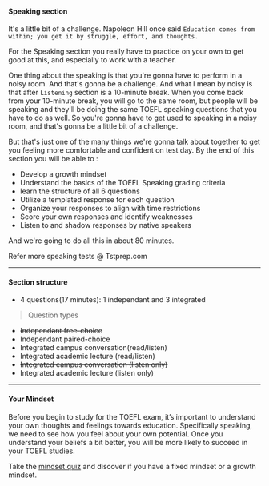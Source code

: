 #### Speaking section

It's a little bit of a challenge. 
Napoleon Hill once said `Education comes from within; you get it by struggle, effort, and thoughts.`

For the Speaking section you really have to practice on your own to get good at this, and especially to work with a teacher.

One thing about the speaking is that you're gonna have to perform in a noisy room. 
And that's gonna be a challenge.
And what I mean by noisy is that after `Listening` section is a 10-minute break. When you come back from your 10-minute break, you will go to the same room, but people will be speaking and they'll be doing the same TOEFL speaking questions that you have to do as well. So you're gonna have to get used to speaking in a noisy room,
and that's gonna be a little bit of a challenge. 

But that's just one of the many things we're gonna talk about together to get you feeling more comfortable and confident on test day. 
By the end of this section you will be able to :

- Develop a growth mindset 
- Understand the basics of the TOEFL Speaking grading criteria
- learn the structure of all 6 questions
- Utilize a templated response for each question
- Organize your responses to align with time restrictions
- Score your own responses and identify weaknesses 
- Listen to and shadow responses by native speakers

And we're going to do all this in about 80 minutes.

Refer more speaking tests @ Tstprep.com

---
#### Section structure

- 4 questions(17 minutes): 1 independant and 3 integrated

> Question types

- ~~Independant free-choice~~
- Independant paired-choice
- Integrated campus conversation(read/listen)
- Integrated academic lecture (read/listen)
- ~~Integrated campus conversation (listen only)~~
- Integrated academic lecture (listen only)

---

#### Your Mindset
Before you begin to study for the TOEFL exam, it’s important to understand your own thoughts and feelings towards education. Specifically speaking, we need to see how you feel about your own potential. Once you understand your beliefs a bit better, you will be more likely to succeed in your TOEFL studies.

Take the [mindset quiz](https://github.com/napsterhopes/English_Competency/blob/main/TOEFL/03.Speaking_Section/Mindset%2BQuestionnaire.pdf) and discover if you have a fixed mindset or a growth mindset.
